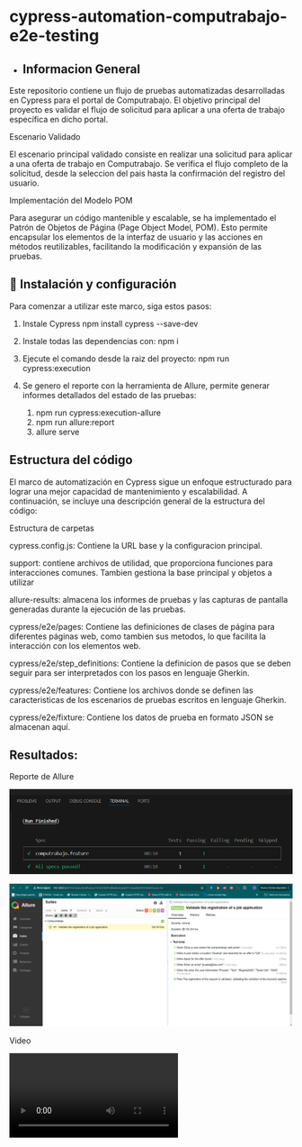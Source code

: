 # cypress-automation-computrabajo-e2e-testing


- ## Informacion General

Este repositorio contiene un flujo de pruebas automatizadas desarrolladas en Cypress para el portal de Computrabajo. El objetivo principal del proyecto es validar el flujo de solicitud para aplicar a una oferta de trabajo específica en dicho portal.

Escenario Validado

El escenario principal validado consiste en realizar una solicitud para aplicar a una oferta de trabajo en Computrabajo. Se verifica el flujo completo de la solicitud, desde la seleccion del pais hasta la confirmación del registro del usuario.

Implementación del Modelo POM

Para asegurar un código mantenible y escalable, se ha implementado el Patrón de Objetos de Página (Page Object Model, POM). Esto permite encapsular los elementos de la interfaz de usuario y las acciones en métodos reutilizables, facilitando la modificación y expansión de las pruebas.

## 🚀 Instalación y configuración

Para comenzar a utilizar este marco, siga estos pasos:

1. Instale Cypress
npm install cypress --save-dev

2. Instale todas las dependencias con: npm i

3. Ejecute el comando desde la raiz del proyecto: npm run cypress:execution

4. Se genero el reporte con la herramienta de Allure, permite generar informes detallados del estado de las pruebas: 
   1. npm run cypress:execution-allure
   2. npm run allure:report
   3. allure serve

##  Estructura del código

El marco de automatización en Cypress sigue un enfoque estructurado para lograr una mejor capacidad de mantenimiento y escalabilidad. A continuación, se incluye una descripción general de la estructura del código:

Estructura de carpetas

cypress.config.js: Contiene la URL base y la configuracion principal.

support: contiene archivos de utilidad, que proporciona funciones para interacciones comunes. Tambien gestiona la base principal y objetos a utilizar

allure-results: almacena los informes de pruebas y las capturas de pantalla generadas durante la ejecución de las pruebas.

cypress/e2e/pages: Contiene las definiciones de clases de página para diferentes páginas web, como tambien sus metodos, lo que facilita la interacción con los elementos web.

cypress/e2e/step_definitions: Contiene la definicion de pasos que se deben seguir para ser interpretados con los pasos en lenguaje Gherkin.

cypress/e2e/features: Contiene los archivos donde se definen las caracteristicas de los escenarios de pruebas escritos en lenguaje Gherkin.

cypress/e2e/fixture: Contiene los datos de prueba en formato JSON se almacenan aquí.

## Resultados:

Reporte de Allure

![alt text](image-1.png)

![alt text](image.png)

Video

<video controls src="cypress/videos/computrabajo.feature.mp4" title="Title"></video>




